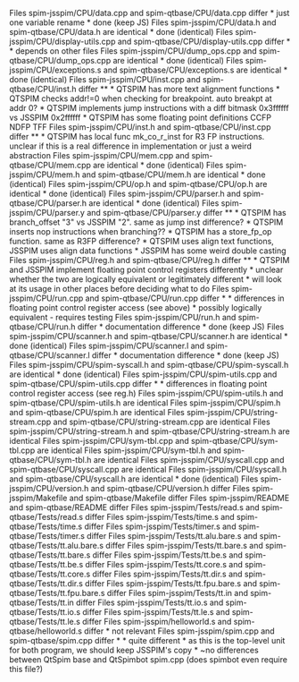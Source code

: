 Files spim-jsspim/CPU/data.cpp and spim-qtbase/CPU/data.cpp differ
    * just one variable rename
    * done (keep JS)
Files spim-jsspim/CPU/data.h and spim-qtbase/CPU/data.h are identical
    * done (identical)
Files spim-jsspim/CPU/display-utils.cpp and spim-qtbase/CPU/display-utils.cpp differ *
    * depends on other files
Files spim-jsspim/CPU/dump_ops.cpp and spim-qtbase/CPU/dump_ops.cpp are identical
    * done (identical)
Files spim-jsspim/CPU/exceptions.s and spim-qtbase/CPU/exceptions.s are identical
    * done (identical)
Files spim-jsspim/CPU/inst.cpp and spim-qtbase/CPU/inst.h differ **
    * QTSPIM has more text alignment functions
    * QTSPIM checks addr!=0 when checking for breakpoint. auto breakpt at addr 0? 
    * QTSPIM implements jump instructions with a diff bitmask 0x3ffffff vs JSSPIM 0x2ffffff
    * QTSPIM has some floating point definitions CCFP NDFP TFF
Files spim-jsspim/CPU/inst.h and spim-qtbase/CPU/inst.cpp differ **
    * QTSPIM has local func mk_co_r_inst for R3 FP instructions. unclear if this is a real difference in implementation or just a weird abstraction
Files spim-jsspim/CPU/mem.cpp and spim-qtbase/CPU/mem.cpp are identical
    * done (identical)
Files spim-jsspim/CPU/mem.h and spim-qtbase/CPU/mem.h are identical
    * done (identical)
Files spim-jsspim/CPU/op.h and spim-qtbase/CPU/op.h are identical
    * done (identical)
Files spim-jsspim/CPU/parser.h and spim-qtbase/CPU/parser.h are identical
    * done (identical)
Files spim-jsspim/CPU/parser.y and spim-qtbase/CPU/parser.y differ **
    * QTSPIM has branch_offset "3" vs JSSPIM "2". same as jump inst difference?
    * QTSPIM inserts nop instructions when branching??
    * QTSPIM has a store_fp_op function. same as R3FP difference?
    * QTSPIM uses align text functions, JSSPIM uses align data functions
    * JSSPIM has some weird double casting
Files spim-jsspim/CPU/reg.h and spim-qtbase/CPU/reg.h differ **
    * QTSPIM and JSSPIM implement floating point control registers differently
    * unclear whether the two are logically equivalent or legitimately different
    * will look at its usage in other places before deciding what to do
Files spim-jsspim/CPU/run.cpp and spim-qtbase/CPU/run.cpp differ *
    * differences in floating point control register access (see above)
    * possibly logically equivalent - requires testing
Files spim-jsspim/CPU/run.h and spim-qtbase/CPU/run.h differ
    * documentation difference
    * done (keep JS)
Files spim-jsspim/CPU/scanner.h and spim-qtbase/CPU/scanner.h are identical
    * done (identical)
Files spim-jsspim/CPU/scanner.l and spim-qtbase/CPU/scanner.l differ
    * documentation difference
    * done (keep JS)
Files spim-jsspim/CPU/spim-syscall.h and spim-qtbase/CPU/spim-syscall.h are identical
    * done (identical)
Files spim-jsspim/CPU/spim-utils.cpp and spim-qtbase/CPU/spim-utils.cpp differ *
    * differences in floating point control register access (see reg.h)
Files spim-jsspim/CPU/spim-utils.h and spim-qtbase/CPU/spim-utils.h are identical
Files spim-jsspim/CPU/spim.h and spim-qtbase/CPU/spim.h are identical
Files spim-jsspim/CPU/string-stream.cpp and spim-qtbase/CPU/string-stream.cpp are identical
Files spim-jsspim/CPU/string-stream.h and spim-qtbase/CPU/string-stream.h are identical
Files spim-jsspim/CPU/sym-tbl.cpp and spim-qtbase/CPU/sym-tbl.cpp are identical
Files spim-jsspim/CPU/sym-tbl.h and spim-qtbase/CPU/sym-tbl.h are identical
Files spim-jsspim/CPU/syscall.cpp and spim-qtbase/CPU/syscall.cpp are identical
Files spim-jsspim/CPU/syscall.h and spim-qtbase/CPU/syscall.h are identical
    * done (identical)
Files spim-jsspim/CPU/version.h and spim-qtbase/CPU/version.h differ
Files spim-jsspim/Makefile and spim-qtbase/Makefile differ
Files spim-jsspim/README and spim-qtbase/README differ
Files spim-jsspim/Tests/read.s and spim-qtbase/Tests/read.s differ
Files spim-jsspim/Tests/time.s and spim-qtbase/Tests/time.s differ
Files spim-jsspim/Tests/timer.s and spim-qtbase/Tests/timer.s differ
Files spim-jsspim/Tests/tt.alu.bare.s and spim-qtbase/Tests/tt.alu.bare.s differ
Files spim-jsspim/Tests/tt.bare.s and spim-qtbase/Tests/tt.bare.s differ
Files spim-jsspim/Tests/tt.be.s and spim-qtbase/Tests/tt.be.s differ
Files spim-jsspim/Tests/tt.core.s and spim-qtbase/Tests/tt.core.s differ
Files spim-jsspim/Tests/tt.dir.s and spim-qtbase/Tests/tt.dir.s differ
Files spim-jsspim/Tests/tt.fpu.bare.s and spim-qtbase/Tests/tt.fpu.bare.s differ
Files spim-jsspim/Tests/tt.in and spim-qtbase/Tests/tt.in differ
Files spim-jsspim/Tests/tt.io.s and spim-qtbase/Tests/tt.io.s differ
Files spim-jsspim/Tests/tt.le.s and spim-qtbase/Tests/tt.le.s differ
Files spim-jsspim/helloworld.s and spim-qtbase/helloworld.s differ
    * not relevant
Files spim-jsspim/spim.cpp and spim-qtbase/spim.cpp differ *
    * quite different
    * as this is the top-level unit for both program, we should keep JSSPIM's copy
    * ~no differences between QtSpim base and QtSpimbot spim.cpp (does spimbot even require this file?)
